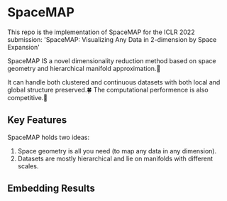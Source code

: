# SpaceMAP

This repo is the implementation of SpaceMAP for the ICLR 2022 submission: 'SpaceMAP: Visualizing Any Data in 2-dimension by Space Expansion' 

SpaceMAP IS a novel dimensionality reduction method based on space geometry and hierarchical manifold approximation.💫

It can handle both clustered and continuous datasets with both local and global structure preserved.🍀 The computational performence is also competitive.🚀

## Key Features

SpaceMAP holds two ideas: 
1. Space geometry is all you need (to map any data in any dimension).
2. Datasets are mostly hierarchical and lie on manifolds with different scales.

## Embedding Results




